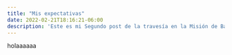 ```yaml
---
title: "Mis expectativas"
date: 2022-02-21T18:16:21-06:00
description: 'Este es mi Segundo post de la travesía en la Misión de Backend con Node JS de Launch X.'
---
```


holaaaaaa
